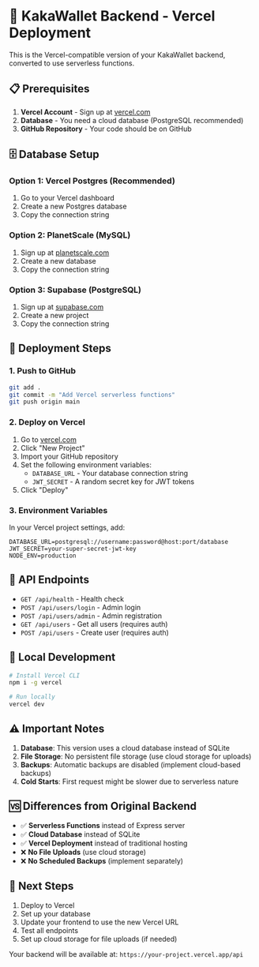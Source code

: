 # 🚀 KakaWallet Backend - Vercel Deployment

This is the Vercel-compatible version of your KakaWallet backend, converted to use serverless functions.

## 📋 Prerequisites

1. **Vercel Account** - Sign up at [vercel.com](https://vercel.com)
2. **Database** - You need a cloud database (PostgreSQL recommended)
3. **GitHub Repository** - Your code should be on GitHub

## 🗄️ Database Setup

### Option 1: Vercel Postgres (Recommended)
1. Go to your Vercel dashboard
2. Create a new Postgres database
3. Copy the connection string

### Option 2: PlanetScale (MySQL)
1. Sign up at [planetscale.com](https://planetscale.com)
2. Create a new database
3. Copy the connection string

### Option 3: Supabase (PostgreSQL)
1. Sign up at [supabase.com](https://supabase.com)
2. Create a new project
3. Copy the connection string

## 🚀 Deployment Steps

### 1. Push to GitHub
```bash
git add .
git commit -m "Add Vercel serverless functions"
git push origin main
```

### 2. Deploy on Vercel
1. Go to [vercel.com](https://vercel.com)
2. Click "New Project"
3. Import your GitHub repository
4. Set the following environment variables:
   - `DATABASE_URL` - Your database connection string
   - `JWT_SECRET` - A random secret key for JWT tokens
5. Click "Deploy"

### 3. Environment Variables
In your Vercel project settings, add:
```
DATABASE_URL=postgresql://username:password@host:port/database
JWT_SECRET=your-super-secret-jwt-key
NODE_ENV=production
```

## 📡 API Endpoints

- `GET /api/health` - Health check
- `POST /api/users/login` - Admin login
- `POST /api/users/admin` - Admin registration
- `GET /api/users` - Get all users (requires auth)
- `POST /api/users` - Create user (requires auth)

## 🔧 Local Development

```bash
# Install Vercel CLI
npm i -g vercel

# Run locally
vercel dev
```

## ⚠️ Important Notes

1. **Database**: This version uses a cloud database instead of SQLite
2. **File Storage**: No persistent file storage (use cloud storage for uploads)
3. **Backups**: Automatic backups are disabled (implement cloud-based backups)
4. **Cold Starts**: First request might be slower due to serverless nature

## 🆚 Differences from Original Backend

- ✅ **Serverless Functions** instead of Express server
- ✅ **Cloud Database** instead of SQLite
- ✅ **Vercel Deployment** instead of traditional hosting
- ❌ **No File Uploads** (use cloud storage)
- ❌ **No Scheduled Backups** (implement separately)

## 🎯 Next Steps

1. Deploy to Vercel
2. Set up your database
3. Update your frontend to use the new Vercel URL
4. Test all endpoints
5. Set up cloud storage for file uploads (if needed)

Your backend will be available at: `https://your-project.vercel.app/api`
